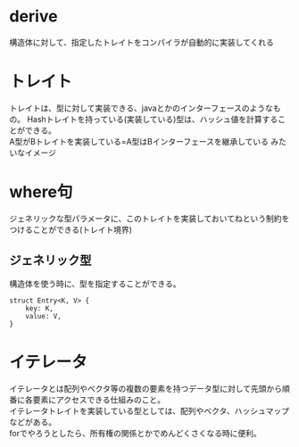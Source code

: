 # derive
構造体に対して、指定したトレイトをコンパイラが自動的に実装してくれる


# トレイト
トレイトは、型に対して実装できる、javaとかのインターフェースのようなもの。
Hashトレイトを持っている(実装している)型は、ハッシュ値を計算することができる。
<br>
A型がBトレイトを実装している=A型はBインターフェースを継承している
みたいなイメージ


# where句
ジェネリックな型パラメータに、このトレイトを実装しておいてねという制約をつけることができる(トレイト境界)

## ジェネリック型
構造体を使う時に、型を指定することができる。
```
struct Entry<K, V> {
    key: K,
    value: V,
}
```

# イテレータ
イテレータとは配列やベクタ等の複数の要素を持つデータ型に対して先頭から順番に各要素にアクセスできる仕組みのこと。
<br>
イテレータトレイトを実装している型としては、配列やベクタ、ハッシュマップなどがある。
<br>
forでやろうとしたら、所有権の関係とかでめんどくさくなる時に便利。



